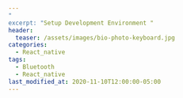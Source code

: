 ```yaml
---
"
excerpt: "Setup Development Environment "
header:
  teaser: /assets/images/bio-photo-keyboard.jpg
categories:
  - React_native
tags:
  - Bluetooth
  - React_native
last_modified_at: 2020-11-10T12:00:00-05:00
---
```

<!--stackedit_data:
eyJoaXN0b3J5IjpbMTM5MTA4NDQzXX0=
-->
